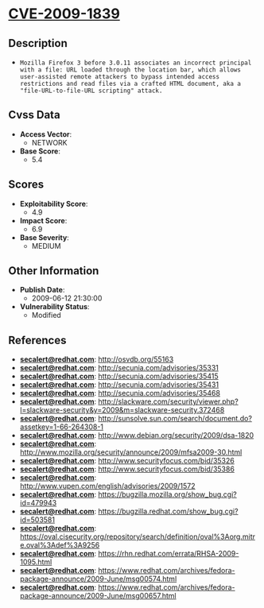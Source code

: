 
# [CVE-2009-1839](https://cve.mitre.org/cgi-bin/cvename.cgi?name=CVE-2009-1839)

## Description

- `Mozilla Firefox 3 before 3.0.11 associates an incorrect principal with a file: URL loaded through the location bar, which allows user-assisted remote attackers to bypass intended access restrictions and read files via a crafted HTML document, aka a "file-URL-to-file-URL scripting" attack.`

## Cvss Data

- **Access Vector**:
  - NETWORK
- **Base Score**:
  - 5.4

## Scores

- **Exploitability Score**:
  - 4.9
- **Impact Score**:
  - 6.9
- **Base Severity**:
  - MEDIUM

## Other Information

- **Publish Date**:
  - 2009-06-12 21:30:00
- **Vulnerability Status**:
  - Modified

## References

- **secalert@redhat.com**: http://osvdb.org/55163
- **secalert@redhat.com**: http://secunia.com/advisories/35331
- **secalert@redhat.com**: http://secunia.com/advisories/35415
- **secalert@redhat.com**: http://secunia.com/advisories/35431
- **secalert@redhat.com**: http://secunia.com/advisories/35468
- **secalert@redhat.com**: http://slackware.com/security/viewer.php?l=slackware-security&y=2009&m=slackware-security.372468
- **secalert@redhat.com**: http://sunsolve.sun.com/search/document.do?assetkey=1-66-264308-1
- **secalert@redhat.com**: http://www.debian.org/security/2009/dsa-1820
- **secalert@redhat.com**: http://www.mozilla.org/security/announce/2009/mfsa2009-30.html
- **secalert@redhat.com**: http://www.securityfocus.com/bid/35326
- **secalert@redhat.com**: http://www.securityfocus.com/bid/35386
- **secalert@redhat.com**: http://www.vupen.com/english/advisories/2009/1572
- **secalert@redhat.com**: https://bugzilla.mozilla.org/show_bug.cgi?id=479943
- **secalert@redhat.com**: https://bugzilla.redhat.com/show_bug.cgi?id=503581
- **secalert@redhat.com**: https://oval.cisecurity.org/repository/search/definition/oval%3Aorg.mitre.oval%3Adef%3A9256
- **secalert@redhat.com**: https://rhn.redhat.com/errata/RHSA-2009-1095.html
- **secalert@redhat.com**: https://www.redhat.com/archives/fedora-package-announce/2009-June/msg00574.html
- **secalert@redhat.com**: https://www.redhat.com/archives/fedora-package-announce/2009-June/msg00657.html
